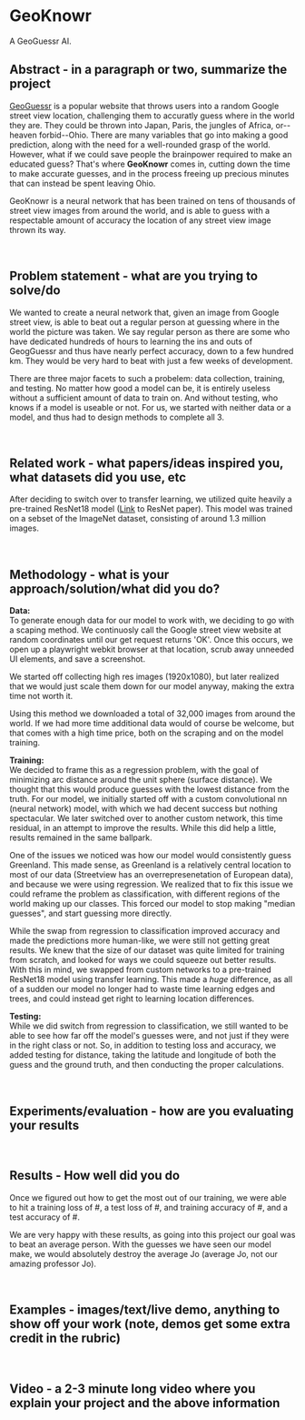 # GeoKnowr

A GeoGuessr AI.

Abstract - in a paragraph or two, summarize the project
-------------------------------------

[GeoGuessr](https://www.geoguessr.com/) is a popular website that throws users into a random Google street view location, challenging them to accuratly guess where in the world they are. They could be thrown into Japan, Paris, the jungles of Africa, or--heaven forbid--Ohio. There are many variables that go into making a good prediction, along with the need for a well-rounded grasp of the world. However, what if we could save people the brainpower required to make an educated guess? That's where __GeoKnowr__ comes in, cutting down the time to make accurate guesses, and in the process freeing up precious minutes that can instead be spent leaving Ohio.

GeoKnowr is a neural network that has been trained on tens of thousands of street view images from around the world, and is able to guess with a respectable amount of accuracy the location of any street view image thrown its way.

<br>

Problem statement - what are you trying to solve/do
---------------------------------------

We wanted to create a neural network that, given an image from Google street view, is able to beat out a regular person at guessing where in the world the picture was taken. We say regular person as there are some who have dedicated hundreds of hours to learning the ins and outs of GeogGuessr and thus have nearly perfect accuracy, down to a few hundred km. They would be very hard to beat with just a few weeks of development.

There are three major facets to such a probelem: data collection, training, and testing. No matter how good a model can be, it is entirely useless without a sufficient amount of data to train on. And without testing, who knows if a model is useable or not. For us, we started with neither data or a model, and thus had
to design methods to complete all 3.

<br>

Related work - what papers/ideas inspired you, what datasets did you use, etc
---------------------------------------------

After deciding to switch over to transfer learning, we utilized quite heavily a pre-trained ResNet18 model ([Link](https://www.cv-foundation.org/openaccess/content_cvpr_2016/papers/He_Deep_Residual_Learning_CVPR_2016_paper.pdf) to ResNet paper). This model was trained on a sebset of the ImageNet dataset, consisting of around 1.3 million images.

<br>

Methodology - what is your approach/solution/what did you do?
---------------------------------------------------

__Data:__ <br>
To generate enough data for our model to work with, we deciding to go with a scaping method. We continuosly call the Google street view website at random coordinates until our get request returns 'OK'. Once this occurs, we open up a playwright webkit browser at that location, scrub away unneeded UI elements, and save a screenshot.

We started off collecting high res images (1920x1080), but later realized that we would just scale them down for our model anyway, making the extra time not worth it.

Using this method we downloaded a total of 32,000 images from around the world. If we had more time additional data would of course be welcome, but that comes with a high time price, both on the scraping and on the model training.

__Training:__ <br>
We decided to frame this as a regression problem, with the goal of minimizing arc distance around the unit sphere (surface distance). We thought that this would produce guesses with the lowest distance from the truth. For our model, we initially started off with a custom convolutional nn (neural network) model, with which we had decent success but nothing spectacular. We later switched over to another custom network, this time residual, in an attempt to improve the results. While this did help a little, results remained in the same ballpark.

One of the issues we noticed was how our model would consistently guess Greenland. This made sense, as Greenland is a relatively central location to most of our data (Streetview has an overrepresenetation of European data), and because we were using regression. We realized that to fix this issue we could reframe the problem as classification, with different regions of the world making up our classes. This forced our model to stop making "median guesses", and start guessing more directly.

While the swap from regression to classification improved accuracy and made the predictions more human-like, we were still not getting great results. We knew that the size of our dataset was quite limited for training from scratch, and looked for ways we could squeeze out better results. With this in mind, we swapped from custom networks to a pre-trained ResNet18 model using transfer learning. This made a _huge_ difference, as all of a sudden our model no longer had to waste time learning edges and trees, and could instead get right to learning location differences.

__Testing:__ <br>
While we did switch from regression to classification, we still wanted to be able to see how far off the model's guesses were, and not just if they were in the right class or not. So, in addition to testing loss and accuracy, we added testing for distance, taking the latitude and longitude of both the guess and the ground truth, and then conducting the proper calculations.

<br>

Experiments/evaluation - how are you evaluating your results
------------------------------------------------------

<br>

Results - How well did you do
--------------------------------------------------

Once we figured out how to get the most out of our training, we were able to hit a training loss of #, a test loss of #, and training accuracy of #, and a test accuracy of #.

We are very happy with these results, as going into this project our goal was to beat an average person. With the guesses we have seen our model make, we would absolutely destroy the average Jo (average Jo, not our amazing professor Jo).

<br>

Examples - images/text/live demo, anything to show off your work (note, demos get some extra credit in the rubric)
--------------------------------------------------------

<br>

Video - a 2-3 minute long video where you explain your project and the above information
--------------------------------------------------------------

